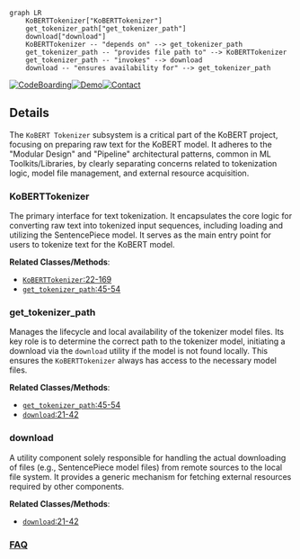 ```mermaid
graph LR
    KoBERTTokenizer["KoBERTTokenizer"]
    get_tokenizer_path["get_tokenizer_path"]
    download["download"]
    KoBERTTokenizer -- "depends on" --> get_tokenizer_path
    get_tokenizer_path -- "provides file path to" --> KoBERTTokenizer
    get_tokenizer_path -- "invokes" --> download
    download -- "ensures availability for" --> get_tokenizer_path
```

[![CodeBoarding](https://img.shields.io/badge/Generated%20by-CodeBoarding-9cf?style=flat-square)](https://github.com/CodeBoarding/GeneratedOnBoardings)[![Demo](https://img.shields.io/badge/Try%20our-Demo-blue?style=flat-square)](https://www.codeboarding.org/demo)[![Contact](https://img.shields.io/badge/Contact%20us%20-%20contact@codeboarding.org-lightgrey?style=flat-square)](mailto:contact@codeboarding.org)

## Details

The `KoBERT Tokenizer` subsystem is a critical part of the KoBERT project, focusing on preparing raw text for the KoBERT model. It adheres to the "Modular Design" and "Pipeline" architectural patterns, common in ML Toolkits/Libraries, by clearly separating concerns related to tokenization logic, model file management, and external resource acquisition.

### KoBERTTokenizer
The primary interface for text tokenization. It encapsulates the core logic for converting raw text into tokenized input sequences, including loading and utilizing the SentencePiece model. It serves as the main entry point for users to tokenize text for the KoBERT model.


**Related Classes/Methods**:

- <a href="https://github.com/SKTBrain/KoBERT/blob/master/kobert_hf/kobert_tokenizer/kobert_tokenizer.py#L22-L169" target="_blank" rel="noopener noreferrer">`KoBERTTokenizer`:22-169</a>
- <a href="https://github.com/SKTBrain/KoBERT/blob/master/kobert/utils/utils.py#L45-L54" target="_blank" rel="noopener noreferrer">`get_tokenizer_path`:45-54</a>


### get_tokenizer_path
Manages the lifecycle and local availability of the tokenizer model files. Its key role is to determine the correct path to the tokenizer model, initiating a download via the `download` utility if the model is not found locally. This ensures the `KoBERTTokenizer` always has access to the necessary model files.


**Related Classes/Methods**:

- <a href="https://github.com/SKTBrain/KoBERT/blob/master/kobert/utils/utils.py#L45-L54" target="_blank" rel="noopener noreferrer">`get_tokenizer_path`:45-54</a>
- <a href="https://github.com/SKTBrain/KoBERT/blob/master/kobert/utils/utils.py#L21-L42" target="_blank" rel="noopener noreferrer">`download`:21-42</a>


### download
A utility component solely responsible for handling the actual downloading of files (e.g., SentencePiece model files) from remote sources to the local file system. It provides a generic mechanism for fetching external resources required by other components.


**Related Classes/Methods**:

- <a href="https://github.com/SKTBrain/KoBERT/blob/master/kobert/utils/utils.py#L21-L42" target="_blank" rel="noopener noreferrer">`download`:21-42</a>




### [FAQ](https://github.com/CodeBoarding/GeneratedOnBoardings/tree/main?tab=readme-ov-file#faq)